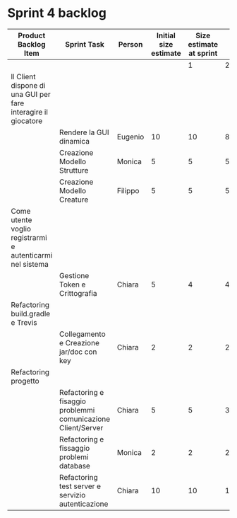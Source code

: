 # Sprint 4 backlog

| Product Backlog Item                                          | Sprint Task                                                  | Person  | Initial size estimate | Size estimate at sprint |    |    |    |   |   |   |
|---------------------------------------------------------------|--------------------------------------------------------------|---------|-----------------------|-------------------------|----|----|----|---|---|---|
|                                                               |                                                              |         |                       | 1                       | 2  | 3  | 4  | 5 | 6 | 7 |
| Il Client dispone di una GUI per fare interagire il giocatore 
|| Rendere la GUI dinamica                                      | Eugenio | 10                    | 10                      | 8  | 8  | 6  | 4 | 2 | 0 |
|| Creazione Modello Strutture                                   | Monica                                                       | 5       | 5                     | 5                       | 4  | 4  | 0  |   |   |   |
|| Creazione Modello Creature                                    | Filippo                                                      | 5       | 5                     | 5                       | 4  | 3  | 3  | 2 | 0 |   |
| Come utente voglio registrarmi e autenticarmi nel sistema     
|| Gestione Token e Crittografia                                | Chiara  | 5                     | 4                       | 4  | 4  | 3  | 2 | 0 |   |
| Refactoring build.gradle e Trevis                             
|| Collegamento e Creazione jar/doc con key                     | Chiara  | 2                     | 2                       | 2  | 2  | 2  | 2 | 1 | 0 |
| Refactoring progetto                                          
|| Refactoring e fisaggio problemmi comunicazione Client/Server | Chiara  | 5                     | 5                       | 3  | 2  | 0  |   |   |   |
|| Refactoring e fissaggio problemi database                     | Monica                                                       | 2       | 2                     | 2                       | 2  | 2  | 2  | 1 | 0 |   |
|| Refactoring test server e servizio autenticazione             | Chiara                                                       | 10      | 10                    | 10                      | 10 | 10 | 10 | 2 | 0 |   |
